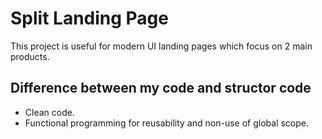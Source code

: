 # Split Landing Page
This project is useful for modern UI landing pages which focus on 2 main products.

## Difference between my code and structor code
- Clean code.
- Functional programming for reusability and non-use of global scope.